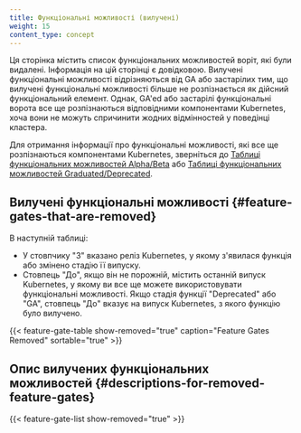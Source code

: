 ```yaml
---
title: Функціональні можливості (вилучені)
weight: 15
content_type: concept
---
```


<!-- overview -->

Ця сторінка містить список функціональних можливостей воріт, які були видалені. Інформація на цій сторінці є довідковою. Вилучені функціональні можливості відрізняються від GA або застарілих тим, що вилучені функціональні можливості більше не розпізнається як дійсний функціональний елемент. Однак, GA'ed або застарілі функціональні ворота все ще розпізнаються відповідними компонентами Kubernetes, хоча вони не можуть спричинити жодних відмінностей у поведінці кластера.

Для отримання інформації про функціональні можливості, які все ще розпізнаються компонентами Kubernetes, зверніться до [Таблиці функціональних можливостей Alpha/Beta](/docs/reference/command-line-tools-reference/feature-gates/#feature-gates-for-alpha-or-beta-features) або [Таблиці функціональних можливостей Graduated/Deprecated](/docs/reference/command-line-tools-reference/feature-gates/#feature-gates-for-graduated-or-deprecated-features).

## Вилучені функціональні можливості {#feature-gates-that-are-removed}

В наступній таблиці:

- У стовпчику "З" вказано реліз Kubernetes, у якому з'явилася функція
  або змінено стадію її випуску.
- Стовпець "До", якщо він не порожній, містить останній випуск Kubernetes, у якому
  ви все ще можете використовувати функціональні можливості. Якщо стадія функції "Deprecated"
  або "GA", стовпець "До" вказує на випуск Kubernetes, з якого функцію було вилучено.

<!-- Want to edit this table? See https://k8s.io/docs/contribute/new-content/new-features/#ready-for-review-feature-gates -->
{{< feature-gate-table show-removed="true" caption="Feature Gates Removed" sortable="true" >}}

## Опис вилучених функціональних можливостей {#descriptions-for-removed-feature-gates}

<!-- Want to edit this list? See https://k8s.io/docs/contribute/new-content/new-features/#ready-for-review-feature-gates -->
{{< feature-gate-list show-removed="true" >}}
